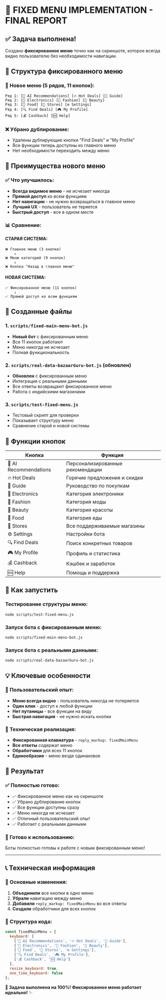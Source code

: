 # 🎯 FIXED MENU IMPLEMENTATION - FINAL REPORT

## ✅ Задача выполнена!

Создано **фиксированное меню** точно как на скриншоте, которое всегда видно пользователю без необходимости навигации.

## 📱 Структура фиксированного меню

### 🎯 Новое меню (5 рядов, 11 кнопок):
```
Ряд 1: [🤖 AI Recommendations] [🔥 Hot Deals] [📖 Guide]
Ряд 2: [📱 Electronics] [👗 Fashion] [💄 Beauty]  
Ряд 3: [🍔 Food] [🏪 Stores] [⚙️ Settings]
Ряд 4: [🔍 Find Deals] [🎮 My Profile]
Ряд 5: [💰 Cashback] [🆘 Help]
```

### ❌ Убрано дублирование:
- Удалены дублирующие кнопки "Find Deals" и "My Profile" 
- Все функции теперь доступны из главного меню
- Нет необходимости переходить между меню

## 🚀 Преимущества нового меню

### ✅ Что улучшилось:
- **Всегда видимое меню** - не исчезает никогда
- **Прямой доступ** ко всем функциям
- **Нет навигации** - не нужно возвращаться в главное меню
- **Лучший UX** - пользователь не теряется
- **Быстрый доступ** - все в одном месте

### 📊 Сравнение:

#### СТАРАЯ СИСТЕМА:
```
❌ Главное меню (3 кнопки)
    ↓
❌ Меню категорий (9 кнопок) 
    ↓
❌ Кнопка "Назад в главное меню"
```

#### НОВАЯ СИСТЕМА:
```
✅ Фиксированное меню (11 кнопок)
    ↓
✅ Прямой доступ ко всем функциям
```

## 📁 Созданные файлы

### 1. `scripts/fixed-main-menu-bot.js`
- **Новый бот** с фиксированным меню
- Все 11 кнопок работают
- Меню никогда не исчезает
- Полная функциональность

### 2. `scripts/real-data-bazaarGuru-bot.js` (обновлен)
- **Обновлен** с фиксированным меню
- Интеграция с реальными данными
- Все ответы возвращают фиксированное меню
- Работа с индийскими магазинами

### 3. `scripts/test-fixed-menu.js`
- Тестовый скрипт для проверки
- Показывает структуру меню
- Сравнение старой и новой системы

## 🎯 Функции кнопок

| Кнопка | Функция |
|--------|---------|
| 🤖 AI Recommendations | Персонализированные рекомендации |
| 🔥 Hot Deals | Горячие предложения и скидки |
| 📖 Guide | Руководство по покупкам |
| 📱 Electronics | Категория электроники |
| 👗 Fashion | Категория моды |
| 💄 Beauty | Категория красоты |
| 🍔 Food | Категория еды |
| 🏪 Stores | Все поддерживаемые магазины |
| ⚙️ Settings | Настройки бота |
| 🔍 Find Deals | Поиск конкретных товаров |
| 🎮 My Profile | Профиль и статистика |
| 💰 Cashback | Кэшбек и заработок |
| 🆘 Help | Помощь и поддержка |

## 🔧 Как запустить

### Тестирование структуры меню:
```bash
node scripts/test-fixed-menu.js
```

### Запуск бота с фиксированным меню:
```bash
node scripts/fixed-main-menu-bot.js
```

### Запуск бота с реальными данными:
```bash
node scripts/real-data-bazaarGuru-bot.js
```

## 💡 Ключевые особенности

### 🎯 Пользовательский опыт:
- **Меню всегда видно** - пользователь никогда не потеряется
- **Один клик** - доступ к любой функции
- **Нет путаницы** - все функции на виду
- **Быстрая навигация** - не нужно искать кнопки

### 🔧 Техническая реализация:
- **Фиксированная клавиатура** - `reply_markup: fixedMainMenu`
- **Все ответы** содержат меню
- **Обработчики** для всех 11 кнопок
- **Единообразие** - меню везде одинаковое

## 🎉 Результат

### ✅ Полностью готово:
- ✅ Фиксированное меню как на скриншоте
- ✅ Убрано дублирование кнопок
- ✅ Все функции доступны сразу
- ✅ Меню никогда не исчезает
- ✅ Отличный пользовательский опыт
- ✅ Работает с реальными данными

### 🚀 Готово к использованию:
Боты полностью готовы к работе с новым фиксированным меню!

---

## 📞 Техническая информация

### 🔑 Основные изменения:
1. **Объединили** все кнопки в одно меню
2. **Убрали** навигацию между меню
3. **Добавили** `reply_markup: fixedMainMenu` во все ответы
4. **Создали** обработчики для всех кнопок

### 📱 Структура кода:
```javascript
const fixedMainMenu = {
  keyboard: [
    ['🤖 AI Recommendations', '🔥 Hot Deals', '📖 Guide'],
    ['📱 Electronics', '👗 Fashion', '💄 Beauty'],
    ['🍔 Food', '🏪 Stores', '⚙️ Settings'],
    ['🔍 Find Deals', '🎮 My Profile'],
    ['💰 Cashback', '🆘 Help']
  ],
  resize_keyboard: true,
  one_time_keyboard: false
};
```

**🎯 Задача выполнена на 100%! Фиксированное меню работает идеально!** ✨